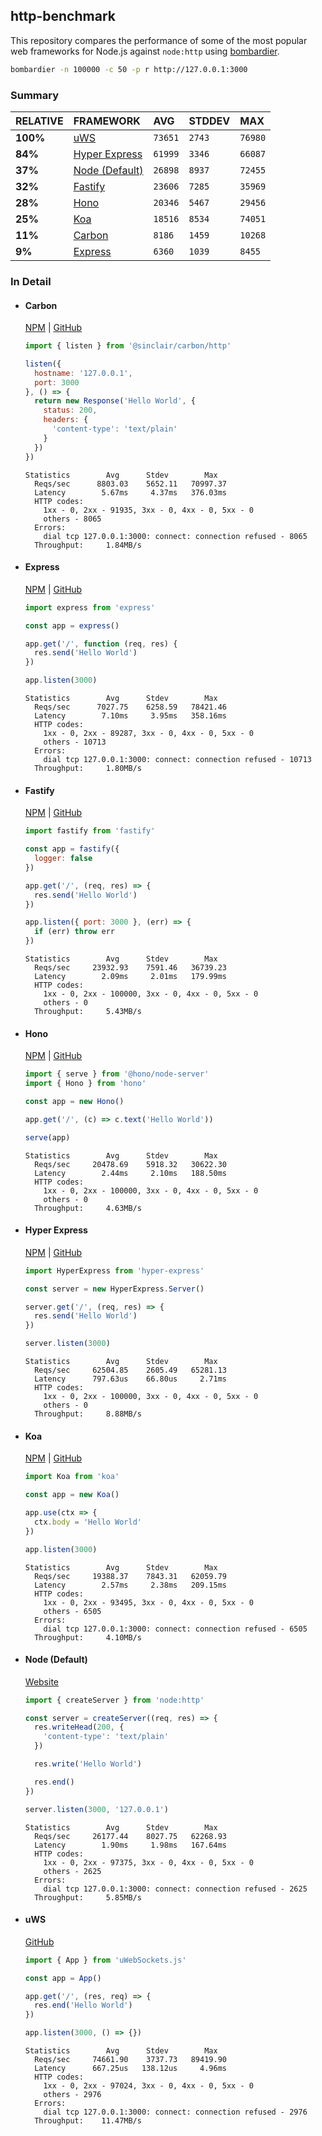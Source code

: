 ## http-benchmark

This repository compares the performance of some of the most popular web frameworks for Node.js against `node:http` using [bombardier](https://github.com/codesenberg/bombardier).

```bash
bombardier -n 100000 -c 50 -p r http://127.0.0.1:3000
```

### Summary

| RELATIVE | FRAMEWORK | AVG | STDDEV | MAX |
| :--- | :--- | :--- | :--- | :--- |
| **100%** | [uWS](#uws) | `73651` | `2743` | `76980` |
| **84%** | [Hyper Express](#hyper-express) | `61999` | `3346` | `66087` |
| **37%** | [Node (Default)](#node-default) | `26898` | `8937` | `72455` |
| **32%** | [Fastify](#fastify) | `23606` | `7285` | `35969` |
| **28%** | [Hono](#hono) | `20346` | `5467` | `29456` |
| **25%** | [Koa](#koa) | `18516` | `8534` | `74051` |
| **11%** | [Carbon](#carbon) | `8186` | `1459` | `10268` |
| **9%** | [Express](#express) | `6360` | `1039` | `8455` |


### In Detail

- #### Carbon
  [NPM](https://npmjs.com/@sinclair/carbon) | [GitHub](https://github.com/sinclairzx81/carbon)
  ```js
  import { listen } from '@sinclair/carbon/http'

  listen({
    hostname: '127.0.0.1',
    port: 3000
  }, () => {
    return new Response('Hello World', {
      status: 200,
      headers: {
        'content-type': 'text/plain'
      }
    })
  })
  ```

  ```
  Statistics        Avg      Stdev        Max
    Reqs/sec      8803.03    5652.11   70997.37
    Latency        5.67ms     4.37ms   376.03ms
    HTTP codes:
      1xx - 0, 2xx - 91935, 3xx - 0, 4xx - 0, 5xx - 0
      others - 8065
    Errors:
      dial tcp 127.0.0.1:3000: connect: connection refused - 8065
    Throughput:     1.84MB/s
  ```

- #### Express
  [NPM](https://npmjs.com/express) | [GitHub](https://github.com/expressjs/express)
  ```js
  import express from 'express'

  const app = express()

  app.get('/', function (req, res) {
    res.send('Hello World')
  })

  app.listen(3000)
  ```

  ```
  Statistics        Avg      Stdev        Max
    Reqs/sec      7027.75    6258.59   78421.46
    Latency        7.10ms     3.95ms   358.16ms
    HTTP codes:
      1xx - 0, 2xx - 89287, 3xx - 0, 4xx - 0, 5xx - 0
      others - 10713
    Errors:
      dial tcp 127.0.0.1:3000: connect: connection refused - 10713
    Throughput:     1.80MB/s
  ```

- #### Fastify
  [NPM](https://npmjs.com/fastify) | [GitHub](https://github.com/fastify/fastify)
  ```js
  import fastify from 'fastify'

  const app = fastify({
    logger: false
  })

  app.get('/', (req, res) => {
    res.send('Hello World')
  })

  app.listen({ port: 3000 }, (err) => {
    if (err) throw err
  })
  ```

  ```
  Statistics        Avg      Stdev        Max
    Reqs/sec     23932.93    7591.46   36739.23
    Latency        2.09ms     2.01ms   179.99ms
    HTTP codes:
      1xx - 0, 2xx - 100000, 3xx - 0, 4xx - 0, 5xx - 0
      others - 0
    Throughput:     5.43MB/s
  ```

- #### Hono
  [NPM](https://npmjs.com/hono) | [GitHub](https://github.com/honojs/hono)
  ```js
  import { serve } from '@hono/node-server'
  import { Hono } from 'hono'

  const app = new Hono()

  app.get('/', (c) => c.text('Hello World'))

  serve(app)
  ```

  ```
  Statistics        Avg      Stdev        Max
    Reqs/sec     20478.69    5918.32   30622.30
    Latency        2.44ms     2.10ms   188.50ms
    HTTP codes:
      1xx - 0, 2xx - 100000, 3xx - 0, 4xx - 0, 5xx - 0
      others - 0
    Throughput:     4.63MB/s
  ```

- #### Hyper Express
  [NPM](https://npmjs.com/hyper-express) | [GitHub](https://github.com/kartikk221/hyper-express)
  ```js
  import HyperExpress from 'hyper-express'

  const server = new HyperExpress.Server()

  server.get('/', (req, res) => {
    res.send('Hello World')
  })

  server.listen(3000)
  ```

  ```
  Statistics        Avg      Stdev        Max
    Reqs/sec     62504.85    2605.49   65281.13
    Latency      797.63us    66.80us     2.71ms
    HTTP codes:
      1xx - 0, 2xx - 100000, 3xx - 0, 4xx - 0, 5xx - 0
      others - 0
    Throughput:     8.88MB/s
  ```

- #### Koa
  [NPM](https://npmjs.com/koa) | [GitHub](https://github.com/koajs/koa)
  ```js
  import Koa from 'koa'

  const app = new Koa()

  app.use(ctx => {
    ctx.body = 'Hello World'
  })

  app.listen(3000)
  ```

  ```
  Statistics        Avg      Stdev        Max
    Reqs/sec     19388.37    7843.31   62059.79
    Latency        2.57ms     2.38ms   209.15ms
    HTTP codes:
      1xx - 0, 2xx - 93495, 3xx - 0, 4xx - 0, 5xx - 0
      others - 6505
    Errors:
      dial tcp 127.0.0.1:3000: connect: connection refused - 6505
    Throughput:     4.10MB/s
  ```

- #### Node (Default)
  [Website](https://nodejs.org/api/http.html)
  ```js
  import { createServer } from 'node:http'

  const server = createServer((req, res) => {
    res.writeHead(200, {
      'content-type': 'text/plain'
    })

    res.write('Hello World')

    res.end()
  })

  server.listen(3000, '127.0.0.1')
  ```

  ```
  Statistics        Avg      Stdev        Max
    Reqs/sec     26177.44    8027.75   62268.93
    Latency        1.90ms     1.98ms   167.64ms
    HTTP codes:
      1xx - 0, 2xx - 97375, 3xx - 0, 4xx - 0, 5xx - 0
      others - 2625
    Errors:
      dial tcp 127.0.0.1:3000: connect: connection refused - 2625
    Throughput:     5.85MB/s
  ```

- #### uWS
  [GitHub](https://github.com/uNetworking/uWebSockets.js)
  ```js
  import { App } from 'uWebSockets.js'

  const app = App()

  app.get('/', (res, req) => {
    res.end('Hello World')
  })

  app.listen(3000, () => {})
  ```

  ```
  Statistics        Avg      Stdev        Max
    Reqs/sec     74661.90    3737.73   89419.90
    Latency      667.25us   138.12us     4.96ms
    HTTP codes:
      1xx - 0, 2xx - 97024, 3xx - 0, 4xx - 0, 5xx - 0
      others - 2976
    Errors:
      dial tcp 127.0.0.1:3000: connect: connection refused - 2976
    Throughput:    11.47MB/s
  ```


